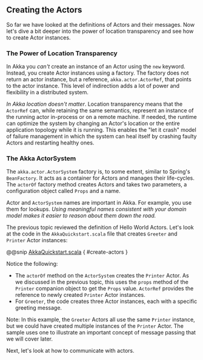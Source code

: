 ## Creating the Actors
 
So far we have looked at the definitions of Actors and their messages. Now let's dive a bit deeper into the power of location transparency and see how to create Actor instances.
 
### The Power of Location Transparency
 
In Akka you *can't* create an instance of an Actor using the `new` keyword. Instead, you create Actor instances using a factory. The factory does not return an actor instance, but a reference, `akka.actor.ActorRef`, that points to the actor instance. This level of indirection adds a lot of power and flexibility in a distributed system. 
 
_In Akka location doesn't matter_. Location transparency means that the `ActorRef` can, while retaining the same semantics, represent an instance of the running actor in-process or on a remote machine.  If needed, the runtime can optimize the system by changing an Actor's location or the entire application topology while it is running. This enables the "let it crash" model of failure management in which the system can heal itself by crashing faulty Actors and restarting healthy ones.
 
### The Akka ActorSystem
 
The `akka.actor.ActorSystem` factory is, to some extent, similar to Spring's `BeanFactory`. It acts as a container for Actors and manages their life-cycles. The `actorOf` factory method creates Actors and takes two parameters, a configuration object called `Props` and a name.
 
Actor and `ActorSystem` names are important in Akka. For example, you use them for lookups. _Using meaningful names consistent with your domain model makes it easier to reason about them down the road._
 
The previous topic reviewed the definition of Hello World Actors. Let's look at the code in the `AkkaQuickstart.scala` file that creates `Greeter` and `Printer` Actor instances:
 
@@snip [AkkaQuickstart.scala]($g8src$/scala/com/lightbend/akka/sample/AkkaQuickstart.scala) { #create-actors }
 
Notice the following:

* The `actorOf` method on the `ActorSystem` creates the `Printer` Actor. As we discussed in the previous topic, this uses the `props` method of the `Printer` companion object to get the `Props` value. `ActorRef` provides the reference to newly created `Printer` Actor instances. 
* For `Greeter`, the code creates three Actor instances, each with a specific greeting message. 
 
Note: In this example, the `Greeter` Actors all use the same `Printer` instance, but we could have created multiple instances of the `Printer` Actor. The sample uses one to illustrate an important concept of message passing that we will cover later.
 
Next, let's look at how to communicate with actors.
